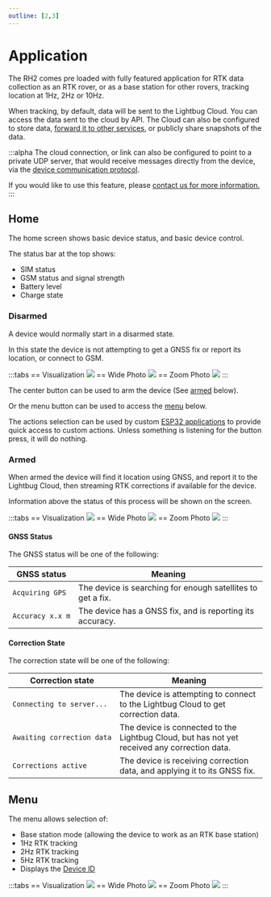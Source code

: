 ```yaml
---
outline: [2,3]
---
```

# Application

The RH2 comes pre loaded with fully featured application for RTK data collection as an RTK rover, or as a base station for other rovers, tracking location at 1Hz, 2Hz or 10Hz.

When tracking, by default, data will be sent to the Lightbug Cloud. You can access the data sent to the cloud by API. The Cloud can also be configured to store data, [forward it to other services](/apps/admin/devices/forwarding), or publicly share snapshots of the data.

:::alpha
The cloud connection, or link can also be configured to point to a private UDP server, that would receive messages directly from the device, via the [device communication protocol](/devices/api/protocol/).

If you would like to use this feature, please [contact us for more information.](https://lightbug.io/contact/)
:::

## Home

The home screen shows basic device status, and basic device control.

The status bar at the top shows:
 - SIM status
 - GSM status and signal strength
 - Battery level
 - Charge state

### Disarmed

A device would normally start in a disarmed state.

In this state the device is not attempting to get a GNSS fix or report its location, or connect to GSM.

:::tabs
== Visualization
![](https://upload.r2.lb.chasm.cloud/2025/10/imgur/lGxzg9U.png)
== Wide Photo
![](https://upload.r2.lb.chasm.cloud/2025/10/imgur/dF5X5Qn.png)
== Zoom Photo
![](https://upload.r2.lb.chasm.cloud/2025/10/imgur/42e4q6P.jpeg)
:::

The center button can be used to arm the device (See [armed](#armed) below).

Or the menu button can be used to access the [menu](#menu) below.

The actions selection can be used by custom [ESP32 applications](./esp32) to provide quick access to custom actions. Unless something is listening for the button press, it will do nothing.

### Armed

When armed the device will find it location using GNSS, and report it to the Lightbug Cloud, then streaming RTK corrections if available for the device.

Information above the status of this process will be shown on the screen.

:::tabs
== Visualization
![](https://upload.r2.lb.chasm.cloud/2025/10/imgur/C05HoGx.png)
== Wide Photo
![](https://upload.r2.lb.chasm.cloud/2025/10/imgur/gnhrnfH.png)
== Zoom Photo
![](https://upload.r2.lb.chasm.cloud/2025/10/imgur/1hVj0c0.jpeg)
:::

#### GNSS Status

The GNSS status will be one of the following:

| GNSS status | Meaning |
| --- | --- |
| <code>Acquiring&nbsp;GPS</code> | The device is searching for enough satellites to get a fix. |
| <code>Accuracy&nbsp;x.x&nbsp;m</code> | The device has a GNSS fix, and is reporting its accuracy. |

#### Correction State

The correction state will be one of the following:

| Correction state | Meaning |
| --- | --- |
| <code>Connecting&nbsp;to&nbsp;server...</code> | The device is attempting to connect to the Lightbug Cloud to get correction data. |
| <code>Awaiting&nbsp;correction&nbsp;data</code> | The device is connected to the Lightbug Cloud, but has not yet received any correction data. |
| <code>Corrections&nbsp;active</code> | The device is receiving correction data, and applying it to its GNSS fix. |

## Menu

The menu allows selection of:
 - Base station mode (allowing the device to work as an RTK base station)
 - 1Hz RTK tracking
 - 2Hz RTK tracking
 - 5Hz RTK tracking
 - Displays the [Device ID](/terminology/devices#identity)

:::tabs
== Visualization
![](https://upload.r2.lb.chasm.cloud/2025/10/imgur/pZ22H5j.png)
== Wide Photo
![](https://upload.r2.lb.chasm.cloud/2025/10/imgur/D0PxTPE.png)
== Zoom Photo
![](https://upload.r2.lb.chasm.cloud/2025/10/imgur/a0mwlDn.jpeg)
:::
